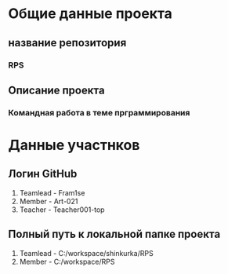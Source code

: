 # Общие данные проекта

## название репозитория
### RPS

## Описание проекта
### Командная работа в теме прграммирования

# Данные участнков

## Логин GitHub
1. Teamlead - Fram1se
2. Member - Art-021
3. Teacher - Teacher001-top

## Полный путь к локальной папке проекта
1. Teamlead - C:/workspace/shinkurka/RPS
2. Member - C:/workspace/RPS